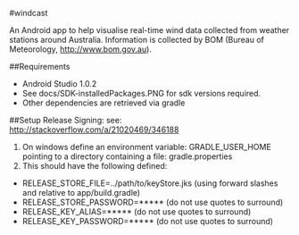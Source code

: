 #windcast

An Android app to help visualise real-time wind data collected from weather stations around
Australia. Information is collected by BOM (Bureau of Meteorology, http://www.bom.gov.au).


##Requirements

* Android Studio 1.0.2
* See docs/SDK-installedPackages.PNG for sdk versions required.
* Other dependencies are retrieved via gradle

##Setup Release Signing:
see: http://stackoverflow.com/a/21020469/346188

1. On windows define an environment variable: GRADLE_USER_HOME pointing to a directory
   containing a file: gradle.properties
2. This should have the following defined:
  - RELEASE_STORE_FILE=../path/to/keyStore.jks (using forward slashes and relative to app/build.gradle)
  - RELEASE_STORE_PASSWORD=***** (do not use quotes to surround)
  - RELEASE_KEY_ALIAS=***** (do not use quotes to surround)
  - RELEASE_KEY_PASSWORD=***** (do not use quotes to surround)

